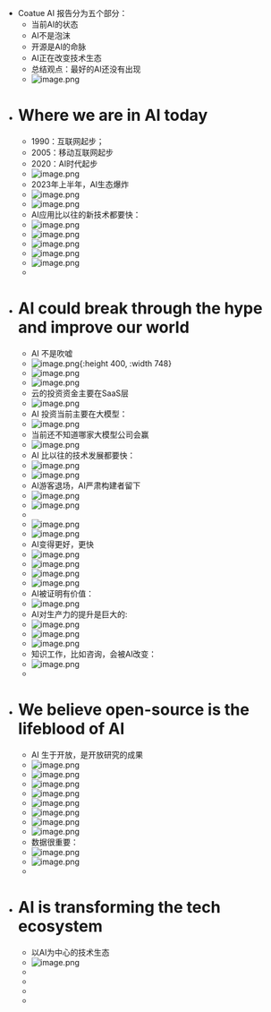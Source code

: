 - Coatue AI 报告分为五个部分：
	- 当前AI的状态
	- AI不是泡沫
	- 开源是AI的命脉
	- AI正在改变技术生态
	- 总结观点：最好的AI还没有出现
	- ![image.png](../assets/image_1700303522669_0.png)
- # Where we are in AI today
	- 1990：互联网起步；
	- 2005：移动互联网起步
	- 2020：AI时代起步
	- ![image.png](../assets/image_1700303583374_0.png)
	- 2023年上半年，AI生态爆炸
	- ![image.png](../assets/image_1700303700739_0.png)
	- ![image.png](../assets/image_1700303764974_0.png)
	- AI应用比以往的新技术都要快：
	- ![image.png](../assets/image_1700303819237_0.png)
	- ![image.png](../assets/image_1700303904761_0.png)
	- ![image.png](../assets/image_1700303964478_0.png)
	- ![image.png](../assets/image_1700304083494_0.png)
	- ![image.png](../assets/image_1700304126078_0.png)
	-
- # AI could break through the hype and improve our world
	- AI 不是吹嘘
	- ![image.png](../assets/image_1700304229213_0.png){:height 400, :width 748}
	- ![image.png](../assets/image_1700304320713_0.png)
	- ![image.png](../assets/image_1700304351830_0.png)
	- 云的投资资金主要在SaaS层
	- ![image.png](../assets/image_1700304407715_0.png)
	- AI 投资当前主要在大模型：
	- ![image.png](../assets/image_1700304505460_0.png)
	- 当前还不知道哪家大模型公司会赢
	- ![image.png](../assets/image_1700304550831_0.png)
	- AI 比以往的技术发展都要快：
	- ![image.png](../assets/image_1700304596721_0.png)
	- ![image.png](../assets/image_1700304639612_0.png)
	- AI游客退场，AI严肃构建者留下
	- ![image.png](../assets/image_1700304673437_0.png)
	- ![image.png](../assets/image_1700304779603_0.png)
	-
	- ![image.png](../assets/image_1700304812734_0.png)
	- ![image.png](../assets/image_1700304850678_0.png)
	- AI变得更好，更快
	- ![image.png](../assets/image_1700304884253_0.png)
	- ![image.png](../assets/image_1700304917361_0.png)
	- ![image.png](../assets/image_1700304954661_0.png)
	- ![image.png](../assets/image_1700304982953_0.png)
	- AI被证明有价值：
	- ![image.png](../assets/image_1700305046553_0.png)
	- AI对生产力的提升是巨大的:
	- ![image.png](../assets/image_1700305094682_0.png)
	- ![image.png](../assets/image_1700305134690_0.png)
	- ![image.png](../assets/image_1700305176297_0.png)
	- 知识工作，比如咨询，会被AI改变：
	- ![image.png](../assets/image_1700305364850_0.png)
	-
- # We believe open-source is the lifeblood of AI
	- AI 生于开放，是开放研究的成果
	- ![image.png](../assets/image_1700305486251_0.png)
	- ![image.png](../assets/image_1700305525739_0.png)
	- ![image.png](../assets/image_1700305574479_0.png)
	- ![image.png](../assets/image_1700305607759_0.png)
	- ![image.png](../assets/image_1700305637136_0.png)
	- ![image.png](../assets/image_1700305674580_0.png)
	- ![image.png](../assets/image_1700305705557_0.png)
	- ![image.png](../assets/image_1700305748341_0.png)
	- 数据很重要：
	- ![image.png](../assets/image_1700305790459_0.png)
	- ![image.png](../assets/image_1700305831722_0.png)
	-
- # AI is transforming the tech ecosystem
	- 以AI为中心的技术生态
	- ![image.png](../assets/image_1700305922419_0.png)
	-
	-
	-
	-